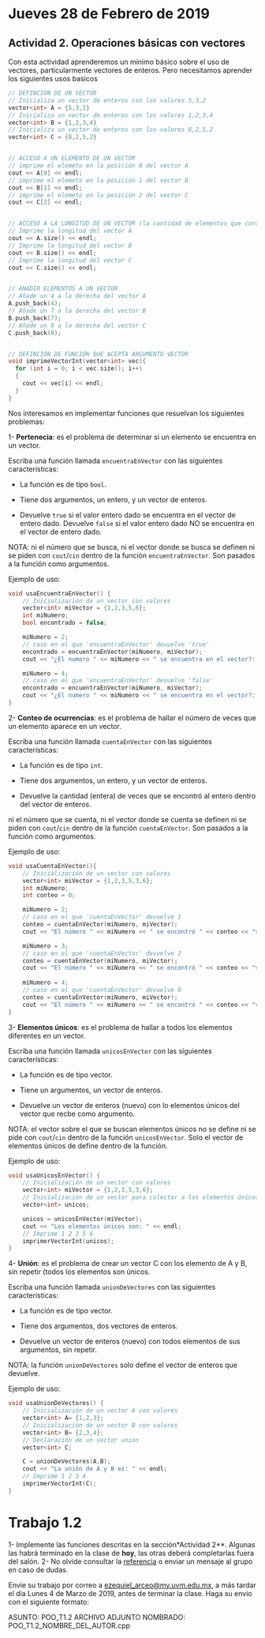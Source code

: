# Jueves 28 de Febrero de 2019


## Actividad 2. Operaciones básicas con vectores

Con esta actividad aprenderemos un mínimo básico sobre el uso de vectores, particularmente vectores de enteros. Pero necesitamos aprender los siguientes usos basicos
```cpp
// DEFINCIÓN DE UN VECTOR
// Inicializa un vector de enteros con los valores 5,3,2
vector<int> A = {5,3,2}
// Inicializa un vector de enteros con los valores 1,2,3,4
vector<int> B = {1,2,3,4}
// Inicializa un vector de enteros con los valores 8,2,5,2
vector<int> C = {8,2,5,2}


// ACCESO A UN ELEMENTO DE UN VECTOR
// imprime el elemeto en la posición 0 del vector A
cout << A[0] << endl;
// imprime el elemeto en la posición 1 del vector B
cout << B[1] << endl;
// imprime el elemeto en la posición 2 del vector C
cout << C[2] << endl;


// ACCESO A LA LONGITUD DE UN VECTOR (la cantidad de elementos que contiene)
// Imprime la longitud del vector A
cout << A.size() << endl; 
// Imprime la longitud del vector B
cout << B.size() << endl; 
// Imprime la longitud del vector C
cout << C.size() << endl; 


// ANADIR ELEMENTOS A UN VECTOR
// Añade un 4 a la derecha del vector A
A.push_back(4);
// Añade un 7 a la derecha del vector B
B.push_back(7);
// Añade un 0 a la derecha del vector C
C.push_back(0);


// DEFINCIÓN DE FUNCIÓN QUE ACEPTA ARGUMENTO VECTOR	
void imprimeVectorInt(vector<int> vec){
  for (int i = 0; i < vec.size(); i++) 
  {
    cout << vec[i] << endl;
  }
}

```



Nos interesamos en implementar funciones que resuelvan los siguientes problemas:

1- **Pertenecia**: es el problema de determinar si un elemento se encuentra en un vector. 

Escriba una función llamada `encuentraEnVector` con las siguientes características:

* La función es de tipo `bool`.
 
* Tiene dos argumentos, un entero, y un vector de enteros.
 
*  Devuelve `true` si el valor entero dado se encuentra en el vector de entero dado.  Devuelve `false` si el valor entero dado NO se encuentra en el vector de entero dado.
 
 NOTA: ni el número que se busca, ni el vector donde se busca se definen ni se piden con `cout`/`cin` dentro de la función `encuentraEnVector`. Son pasados a la función como argumentos.


Ejemplo de uso:
```cpp
void usaEncuentraEnVector() {
	// Inicialización de un vector con valores
	vector<int> miVector = {1,2,3,5,6};
	int miNumero;
	bool encontrado = false;

	miNumero = 2;
	// caso en el que 'encuentraEnVector' devuelve 'true'
	encontrado = encuentraEnVector(miNumero, miVector);
	cout << "¿El numero " << miNumero << " se encuentra en el vector?: " << encontrado << endl;

	miNumero = 4;
	// caso en el que 'encuentraEnVector' devuelve 'false'
	encontrado = encuentraEnVector(miNumero, miVector);
	cout << "¿El numero " << miNumero << " se encuentra en el vector?: " << encontrado << endl;
}
```


2- **Conteo de ocurrencias**: es el problema de hallar el número de veces que un elemento aparece en un vector.

Escriba una función llamada `cuentaEnVector` con las siguientes características:

   * La función es de tipo `int`.
 
   *  Tiene dos argumentos, un entero, y un vector de enteros.
 
   *  Devuelve la cantidad (entera) de veces que se encontró al entero dentro del vector de enteros.
 
ni el número que se cuenta, ni el vector donde se cuenta se definen ni se piden con `cout`/`cin` dentro de la función `cuentaEnVector`. Son pasados a la función como argumentos.
 
 
Ejemplo de uso:
```cpp
void usaCuentaEnVector(){
	// Inicialización de un vector con valores
	vector<int> miVector = {1,2,3,5,3,6};
	int miNumero;
	int conteo = 0;

	miNumero = 2;
	// caso en el que 'cuentaEnVector' devuelve 1
	conteo = cuentaEnVector(miNumero, miVector);
	cout << "El número " << miNumero << " se encontró " << conteo << "veces" << endl;

	miNumero = 3;
	// caso en el que 'cuentaEnVector' devuelve 2
	conteo = cuentaEnVector(miNumero, miVector);
	cout << "El número " << miNumero << " se encontró " << conteo << "veces" << endl;
	
	miNumero = 4;
	// caso en el que 'cuentaEnVector' devuelve 0
	conteo = cuentaEnVector(miNumero, miVector);
	cout << "El número " << miNumero << " se encontró " << conteo << "veces" << endl;
}
```

3- **Elementos únicos**: es el problema de hallar a todos los elementos diferentes en un vector.


Escriba una función llamada `unicosEnVector` con las siguientes características:

   * La función es de tipo vector<int>.
 
   *  Tiene un argumentos, un vector de enteros.
 
   *  Devuelve un vector de enteros (nuevo) con lo elementos únicos del vector que recbe como argumento.
 
 NOTA: el vector sobre el que se buscan elementos únicos no se define ni se pide con `cout`/`cin` dentro de la función `unicosEnVector`. Solo el vector de elementos únicos de define dentro de la función.

Ejemplo de uso:
```cpp
void usaUnicosEnVector() {
	// Inicialización de un vector con valores
	vector<int> miVector = {1,2,3,5,3,6};
	// Inicialización de un vector para colectar a los elementos únicos
	vector<int> unicos;

	unicos = unicosEnVector(miVector);
	cout << "Los elementos únicos son: " << endl;
	// Imprime 1 2 3 5 6
	imprimerVectorInt(unicos);
}
```

4- **Unión**: es el problema de crear un vector C con los elemento de A y B, sin repetir (todos los elementos son únicos.

Escriba una función llamada `unionDeVectores` con las siguientes características:

   * La función es de tipo vector<int>.
 
   *  Tiene dos argumentos, dos vectores de enteros.
 
   *  Devuelve un vector de enteros (nuevo) con todos elementos de sus argumentos, sin repetir.
 
 NOTA: la función `unionDeVectores` solo define el vector de enteros que devuelve.

Ejemplo de uso:
```cpp
void usaUnionDeVectores() {
	// Inicialización de un vector A con valores
	vector<int> A= {1,2,3};
	// Inicialización de un vector B con valores
	vector<int> B= {2,3,4};
	// Declaración de un vector union
	vector<int> C;

	C = unionDeVectores(A,B);
	cout << "La unión de A y B es: " << endl;
	// Imprime 1 2 3 4
	imprimerVectorInt(C);
}
```



#  Trabajo 1.2
  1- Implemente las funciones descritas en la sección*Actividad 2**. Algunas las habrá terminado en la clase de **hoy**, las otras deberá completarlas fuera del salón.
  2- No olvide consultar la [referencia](../clase-18-02-2019/clase-18-02-2019.md) o enviar un mensaje al grupo en caso de dudas.
 
  
  
Envie su trabajo por correo a ezequiel_arceo@my.uvm.edu.mx, a más tardar el día Lunes 4 de Marzo de 2019, antes de terminar la clase. Haga su envio con el siguiente formato:
 
 ASUNTO: POO_T1.2
 ARCHIVO ADJUNTO NOMBRADO: POO_T1.2_NOMBRE_DEL_AUTOR.cpp
  






